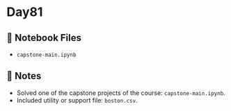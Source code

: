 # Day81


## 📓 Notebook Files
- `capstone-main.ipynb`

## 📝 Notes
- Solved one of the capstone projects of the course: `capstone-main.ipynb`.
- Included utility or support file: `boston.csv`.